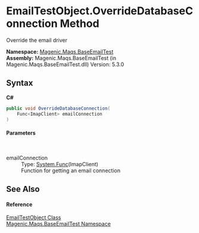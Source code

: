 # EmailTestObject.OverrideDatabaseConnection Method 
 

Override the email driver

**Namespace:**&nbsp;<a href="#/MAQS_5/Email_AUTOGENERATED/Magenic-Maqs-BaseEmailTest_Namespace">Magenic.Maqs.BaseEmailTest</a><br />**Assembly:**&nbsp;Magenic.Maqs.BaseEmailTest (in Magenic.Maqs.BaseEmailTest.dll) Version: 5.3.0

## Syntax

**C#**<br />
``` C#
public void OverrideDatabaseConnection(
	Func<ImapClient> emailConnection
)
```


#### Parameters
&nbsp;<dl><dt>emailConnection</dt><dd>Type: <a href="http://msdn2.microsoft.com/en-us/library/bb534960" target="_blank">System.Func</a>(ImapClient)<br />Function for getting an email connection</dd></dl>

## See Also


#### Reference
<a href="#/MAQS_5/Email_AUTOGENERATED/EmailTestObject_Class">EmailTestObject Class</a><br /><a href="#/MAQS_5/Email_AUTOGENERATED/Magenic-Maqs-BaseEmailTest_Namespace">Magenic.Maqs.BaseEmailTest Namespace</a><br />